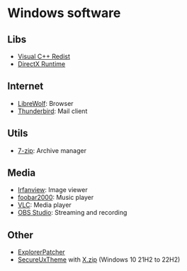 # Windows software

## Libs
- [Visual C++ Redist](https://techpowerup.com/download/visual-c-redistributable-runtime-package-all-in-one)
- [DirectX Runtime](https://techpowerup.com/download/directx-redistributable-runtime)

## Internet
- [LibreWolf](https://librewolf.net/installation): Browser
- [Thunderbird](https://thunderbird.net): Mail client

## Utils
- [7-zip](https://7-zip.org): Archive manager

## Media
- [Irfanview](https://irfanview.com): Image viewer
- [foobar2000](https://foobar2000.org/download): Music player
- [VLC](https://videolan.org/vlc/download-windows.html): Media player
- [OBS Studio](https://obsproject.com/download): Streaming and recording

## Other
- [ExplorerPatcher](https://github.com/valinet/ExplorerPatcher/releases/latest)
- [SecureUxTheme](https://github.com/namazso/SecureUxTheme/releases/latest) with [X.zip](X.zip) (Windows 10 21H2 to 22H2)